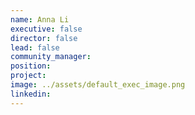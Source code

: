 ```yaml
---
name: Anna Li
executive: false
director: false
lead: false
community_manager:   
position:  
project:  
image: ../assets/default_exec_image.png
linkedin:
---
```

